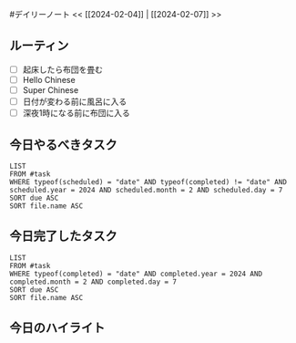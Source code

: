 #デイリーノート
<< [[2024-02-04]] | [[2024-02-07]] >>
## ルーティン
- [ ] 起床したら布団を畳む
- [ ] Hello Chinese
- [ ] Super Chinese
- [ ] 日付が変わる前に風呂に入る
- [ ] 深夜1時になる前に布団に入る
## 今日やるべきタスク
```dataview
LIST
FROM #task
WHERE typeof(scheduled) = "date" AND typeof(completed) != "date" AND scheduled.year = 2024 AND scheduled.month = 2 AND scheduled.day = 7
SORT due ASC
SORT file.name ASC
```
## 今日完了したタスク
```dataview
LIST
FROM #task
WHERE typeof(completed) = "date" AND completed.year = 2024 AND completed.month = 2 AND completed.day = 7
SORT due ASC
SORT file.name ASC
```
## 今日のハイライト
